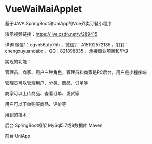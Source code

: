 # VueWaiMaiApplet
基于JAVA SpringBoot和UniApp的Vue外卖订餐小程序

演示视频链接：https://live.csdn.net/v/289415

详询 微信1：egvh56ufy7hh ，微信2：A15192572135 ，钉钉：chengxuyuandabo ，QQ：821898835 ，承接商业项目和毕设

实现的功能：

管理员、商家、用户三种角色，管理员和商家是PC后台，用户是小程序端

管理员可以管理用户、分类、商品、订单等

商家可以上传商品、查看订单、发货等

用户可以下单购买商品、评价等

用到的技术：

后台 SpringBoot框架 MySql5.7或8数据库 Maven

前台 UniApp 
